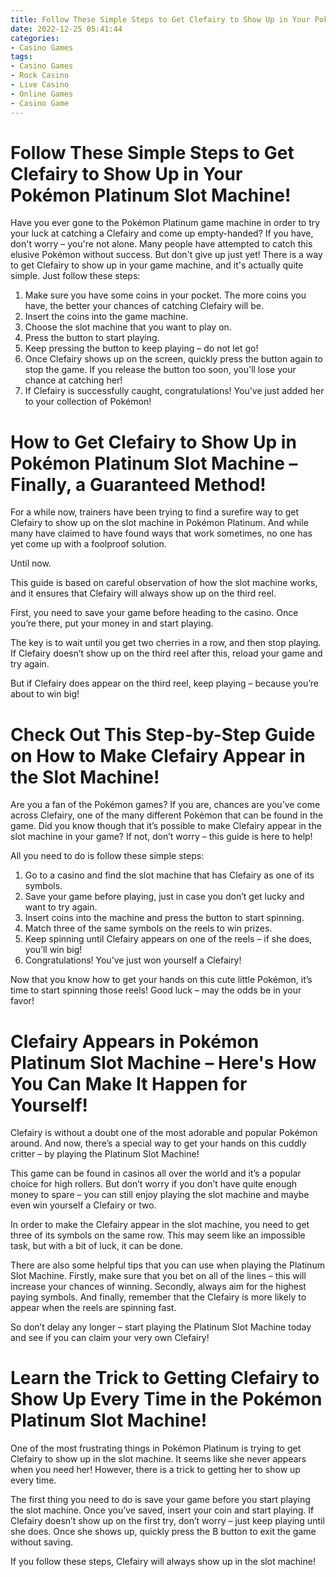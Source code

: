 ```yaml
---
title: Follow These Simple Steps to Get Clefairy to Show Up in Your Pokémon Platinum Slot Machine!
date: 2022-12-25 05:41:44
categories:
- Casino Games
tags:
- Casino Games
- Rock Casino
- Live Casino
- Online Games
- Casino Game
---
```



#  Follow These Simple Steps to Get Clefairy to Show Up in Your Pokémon Platinum Slot Machine!

Have you ever gone to the Pokémon Platinum game machine in order to try your luck at catching a Clefairy and come up empty-handed? If you have, don't worry – you're not alone. Many people have attempted to catch this elusive Pokémon without success. 
But don't give up just yet! There is a way to get Clefairy to show up in your game machine, and it's actually quite simple. Just follow these steps:

1. Make sure you have some coins in your pocket. The more coins you have, the better your chances of catching Clefairy will be.
2. Insert the coins into the game machine.
3. Choose the slot machine that you want to play on. 
4. Press the button to start playing.
5. Keep pressing the button to keep playing – do not let go!
6. Once Clefairy shows up on the screen, quickly press the button again to stop the game. If you release the button too soon, you'll lose your chance at catching her!
7. If Clefairy is successfully caught, congratulations! You've just added her to your collection of Pokémon!

#  How to Get Clefairy to Show Up in Pokémon Platinum Slot Machine – Finally, a Guaranteed Method!

For a while now, trainers have been trying to find a surefire way to get Clefairy to show up on the slot machine in Pokémon Platinum. And while many have claimed to have found ways that work sometimes, no one has yet come up with a foolproof solution.

Until now.

This guide is based on careful observation of how the slot machine works, and it ensures that Clefairy will always show up on the third reel.

First, you need to save your game before heading to the casino. Once you’re there, put your money in and start playing.

The key is to wait until you get two cherries in a row, and then stop playing. If Clefairy doesn’t show up on the third reel after this, reload your game and try again.

But if Clefairy does appear on the third reel, keep playing – because you’re about to win big!

#  Check Out This Step-by-Step Guide on How to Make Clefairy Appear in the Slot Machine!

Are you a fan of the Pokémon games? If you are, chances are you’ve come across Clefairy, one of the many different Pokémon that can be found in the game. Did you know though that it’s possible to make Clefairy appear in the slot machine in your game? If not, don’t worry – this guide is here to help!

All you need to do is follow these simple steps:

1. Go to a casino and find the slot machine that has Clefairy as one of its symbols.
2. Save your game before playing, just in case you don’t get lucky and want to try again.
3. Insert coins into the machine and press the button to start spinning.
4. Match three of the same symbols on the reels to win prizes.
5. Keep spinning until Clefairy appears on one of the reels – if she does, you’ll win big!
6. Congratulations! You’ve just won yourself a Clefairy!

Now that you know how to get your hands on this cute little Pokémon, it’s time to start spinning those reels! Good luck – may the odds be in your favor!

#  Clefairy Appears in Pokémon Platinum Slot Machine – Here's How You Can Make It Happen for Yourself!

Clefairy is without a doubt one of the most adorable and popular Pokémon around. And now, there’s a special way to get your hands on this cuddly critter – by playing the Platinum Slot Machine!

This game can be found in casinos all over the world and it’s a popular choice for high rollers. But don’t worry if you don’t have quite enough money to spare – you can still enjoy playing the slot machine and maybe even win yourself a Clefairy or two.

In order to make the Clefairy appear in the slot machine, you need to get three of its symbols on the same row. This may seem like an impossible task, but with a bit of luck, it can be done.

There are also some helpful tips that you can use when playing the Platinum Slot Machine. Firstly, make sure that you bet on all of the lines – this will increase your chances of winning. Secondly, always aim for the highest paying symbols. And finally, remember that the Clefairy is more likely to appear when the reels are spinning fast.

So don’t delay any longer – start playing the Platinum Slot Machine today and see if you can claim your very own Clefairy!

#  Learn the Trick to Getting Clefairy to Show Up Every Time in the Pokémon Platinum Slot Machine!

One of the most frustrating things in Pokémon Platinum is trying to get Clefairy to show up in the slot machine. It seems like she never appears when you need her! However, there is a trick to getting her to show up every time.

The first thing you need to do is save your game before you start playing the slot machine. Once you’ve saved, insert your coin and start playing. If Clefairy doesn’t show up on the first try, don’t worry – just keep playing until she does. Once she shows up, quickly press the B button to exit the game without saving.

If you follow these steps, Clefairy will always show up in the slot machine!